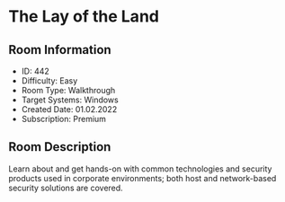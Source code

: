 ﻿# The Lay of the Land

## Room Information
- ID: 442
- Difficulty: Easy
- Room Type: Walkthrough
- Target Systems: Windows
- Created Date: 01.02.2022
- Subscription: Premium

## Room Description
Learn about and get hands-on with common technologies and security products used in corporate environments; both host and network-based security solutions are covered.
